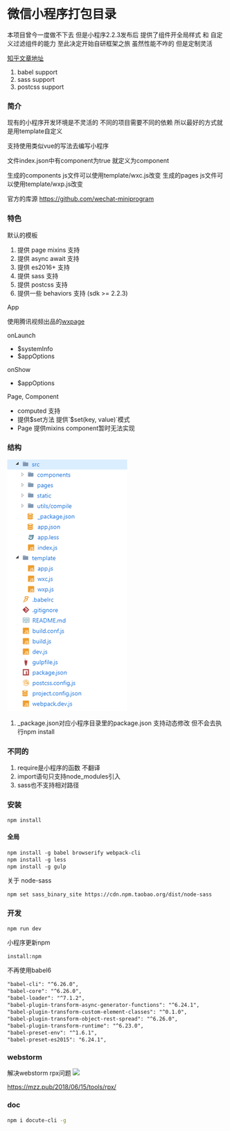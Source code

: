 # 微信小程序打包目录

本项目曾今一度做不下去 但是小程序2.2.3发布后 提供了组件开全局样式 和 自定义过滤组件的能力 至此决定开始自研框架之旅 虽然性能不咋的 但是定制灵活

[知乎文章地址](https://zhuanlan.zhihu.com/p/32905413)

1. babel support
2. sass support
3. postcss support

### 简介

现有的小程序开发环境是不灵活的 不同的项目需要不同的依赖 所以最好的方式就是用template自定义

支持使用类似vue的写法去编写小程序

文件index.json中有component为true 就定义为component

生成的components js文件可以使用template/wxc.js改变
生成的pages js文件可以使用template/wxp.js改变

官方的库源
https://github.com/wechat-miniprogram

### 特色

默认的模板
1. 提供 page mixins 支持
2. 提供 async await 支持
3. 提供 es2016+ 支持
4. 提供 sass 支持
5. 提供 postcss 支持
6. 提供一些 behaviors 支持 (sdk >= 2.2.3)

App

使用腾讯视频出品的[wxpage](https://github.com/tvfe/wxpage)

onLaunch

- $systemInfo
- $appOptions

onShow

- $appOptions

Page, Component

- computed 支持
- 提供$set方法  提供`$set(key, value)`模式
- Page 提供mixins  component暂时无法实现

### 结构

![](./doc/Screenshot.png)

1.  _package.json对应小程序目录里的package.json 支持动态修改 但不会去执行npm install

### 不同的

1. require是小程序的函数 不翻译
2. import语句只支持node_modules引入
3. sass也不支持相对路径

### 安装

```
npm install
```

#### 全局

```
npm install -g babel browserify webpack-cli
npm install -g less
npm install -g gulp
```

关于 node-sass

```
npm set sass_binary_site https://cdn.npm.taobao.org/dist/node-sass
```

### 开发

```
npm run dev
```

小程序更新npm

```
install:npm
```

不再使用babel6
```
"babel-cli": "^6.26.0",
"babel-core": "^6.26.0",
"babel-loader": "^7.1.2",
"babel-plugin-transform-async-generator-functions": "^6.24.1",
"babel-plugin-transform-custom-element-classes": "^0.1.0",
"babel-plugin-transform-object-rest-spread": "^6.26.0",
"babel-plugin-transform-runtime": "^6.23.0",
"babel-preset-env": "^1.6.1",
"babel-preset-es2015": "6.24.1",
```

### webstorm

解决webstorm rpx问题
![](./doc/sed.png)

https://mzz.pub/2018/06/15/tools/rpx/

### doc

```bash
npm i docute-cli -g
```
